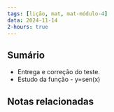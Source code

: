 ```yaml
---
tags: [lição, mat, mat-módulo-4]
data: 2024-11-14
2-hours: true
---
```


## Sumário
- Entrega e correção do teste.
- Estudo da função - y=sen(x)
## Notas relacionadas
